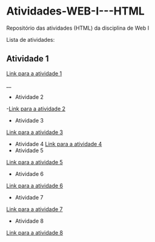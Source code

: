 # Atividades-WEB-I---HTML
Repositório das atividades (HTML) da disciplina de Web I


Lista de atividades:

## Atividade 1
  
[Link para a atividade 1](Atividade1.html)

__
- Atividade 2

-[Link para a atividade 2](Atividade2.html)
- Atividade 3

[Link para a atividade 3](Atividade3.html)
- Atividade 4
[Link para a atividade 4](Atividade4.html)
- Atividade 5

[Link para a atividade 5](Atividade5.html)

- Atividade 6

[Link para a atividade 6](Atividade6.html)

- Atividade 7

[Link para a atividade 7](Atividade7.html)
- Atividade 8

[Link para a atividade 8](Atividade8.html)

